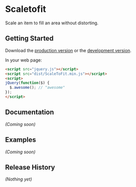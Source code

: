 # Scaletofit

Scale an item to fill an area without distorting.

## Getting Started
Download the [production version][min] or the [development version][max].

[min]: https://raw.github.com/cbaigorri/scale-to-fit/master/dist/ScaleToFit.min.js
[max]: https://raw.github.com/cbaigorri/scale-to-fit/master/dist/ScaleToFit.js

In your web page:

```html
<script src="jquery.js"></script>
<script src="dist/ScaleToFit.min.js"></script>
<script>
jQuery(function($) {
  $.awesome(); // "awesome"
});
</script>
```

## Documentation
_(Coming soon)_

## Examples
_(Coming soon)_

## Release History
_(Nothing yet)_

